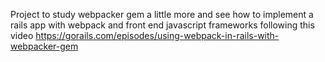 Project to study webpacker gem a little more and see how to implement a rails app with webpack and front end javascript frameworks following this video https://gorails.com/episodes/using-webpack-in-rails-with-webpacker-gem
